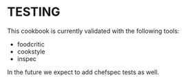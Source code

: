 # TESTING
This cookbook is currently validated with the following tools:

* foodcritic
* cookstyle
* inspec

In the future we expect to add chefspec tests as well.
